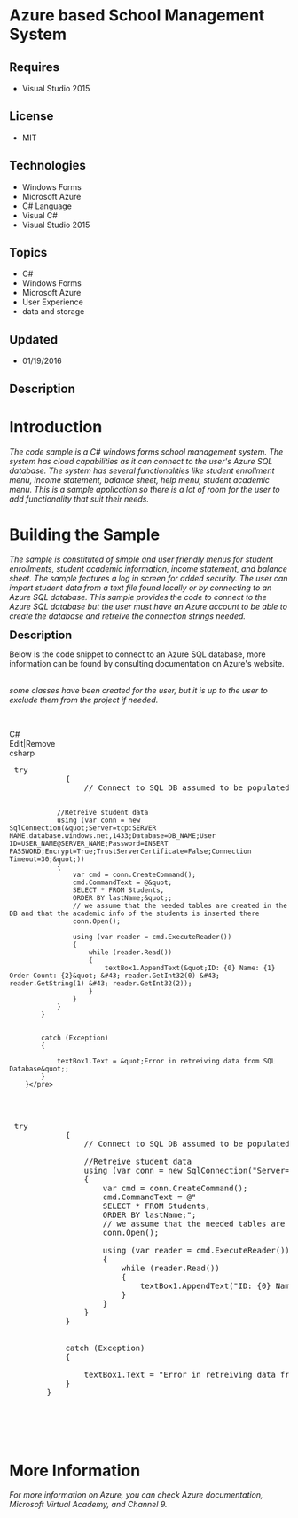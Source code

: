 # Azure based School Management System
## Requires
- Visual Studio 2015
## License
- MIT
## Technologies
- Windows Forms
- Microsoft Azure
- C# Language
- Visual C#
- Visual Studio 2015
## Topics
- C#
- Windows Forms
- Microsoft Azure
- User Experience
- data and storage
## Updated
- 01/19/2016
## Description

<h1>Introduction</h1>
<p><em>The code sample is a C# windows forms school management system. The system has cloud capabilities as it can connect to the user's Azure SQL database. The system has several functionalities like student enrollment menu, income statement, balance sheet,
 help menu, student academic menu. This is a sample application so there is a lot of room for the user to add functionality that suit their needs.<br>
</em></p>
<h1><span>Building the Sample</span></h1>
<p><em>The sample is constituted of simple and user friendly menus for student enrollments, student academic information, income statement, and balance sheet. The sample features a log in screen for added security. The user can import student data from a text
 file found locally or by connecting to an Azure SQL database. This sample provides the code to connect to the Azure SQL database but the user must have an Azure account to be able to create the database and retreive the connection strings needed.</em></p>
<p><span style="font-size:20px; font-weight:bold">Description</span></p>
<p>Below is the code snippet to connect to an Azure SQL database, more information can be found by consulting documentation on Azure's website.<br>
<em>&nbsp;</em></p>
<p><em>some classes have been created for the user, but it is up to the user to exclude them from the project if needed. &nbsp;
<br>
</em></p>
<p>&nbsp;</p>
<div class="scriptcode">
<div class="pluginEditHolder" pluginCommand="mceScriptCode">
<div class="title"><span>C#</span></div>
<div class="pluginLinkHolder"><span class="pluginEditHolderLink">Edit</span>|<span class="pluginRemoveHolderLink">Remove</span></div>
<span class="hidden">csharp</span>
<pre class="hidden"> try
            {
                // Connect to SQL DB assumed to be populated with student data
               
                //Retreive student data
                using (var conn = new SqlConnection(&quot;Server=tcp:SERVER NAME.database.windows.net,1433;Database=DB_NAME;User ID=USER_NAME@SERVER_NAME;Password=INSERT PASSWORD;Encrypt=True;TrustServerCertificate=False;Connection Timeout=30;&quot;))
                {
                    var cmd = conn.CreateCommand();
                    cmd.CommandText = @&quot;
                    SELECT * FROM Students,   
                    ORDER BY lastName;&quot;;
                    // we assume that the needed tables are created in the DB and that the academic info of the students is inserted there
                    conn.Open();

                    using (var reader = cmd.ExecuteReader())
                    {
                        while (reader.Read())
                        {
                            textBox1.AppendText(&quot;ID: {0} Name: {1} Order Count: {2}&quot; &#43; reader.GetInt32(0) &#43; reader.GetString(1) &#43; reader.GetInt32(2));
                        }
                    }
                }
            }


            catch (Exception)
            {

                textBox1.Text = &quot;Error in retreiving data from SQL Database&quot;;
            }
        }</pre>
<div class="preview">
<pre class="csharp">&nbsp;<span class="cs__keyword">try</span>&nbsp;
&nbsp;&nbsp;&nbsp;&nbsp;&nbsp;&nbsp;&nbsp;&nbsp;&nbsp;&nbsp;&nbsp;&nbsp;{&nbsp;
&nbsp;&nbsp;&nbsp;&nbsp;&nbsp;&nbsp;&nbsp;&nbsp;&nbsp;&nbsp;&nbsp;&nbsp;&nbsp;&nbsp;&nbsp;&nbsp;<span class="cs__com">//&nbsp;Connect&nbsp;to&nbsp;SQL&nbsp;DB&nbsp;assumed&nbsp;to&nbsp;be&nbsp;populated&nbsp;with&nbsp;student&nbsp;data</span>&nbsp;
&nbsp;&nbsp;&nbsp;&nbsp;&nbsp;&nbsp;&nbsp;&nbsp;&nbsp;&nbsp;&nbsp;&nbsp;&nbsp;&nbsp;&nbsp;&nbsp;
&nbsp;&nbsp;&nbsp;&nbsp;&nbsp;&nbsp;&nbsp;&nbsp;&nbsp;&nbsp;&nbsp;&nbsp;&nbsp;&nbsp;&nbsp;&nbsp;<span class="cs__com">//Retreive&nbsp;student&nbsp;data</span>&nbsp;
&nbsp;&nbsp;&nbsp;&nbsp;&nbsp;&nbsp;&nbsp;&nbsp;&nbsp;&nbsp;&nbsp;&nbsp;&nbsp;&nbsp;&nbsp;&nbsp;<span class="cs__keyword">using</span>&nbsp;(var&nbsp;conn&nbsp;=&nbsp;<span class="cs__keyword">new</span>&nbsp;SqlConnection(<span class="cs__string">&quot;Server=tcp:SERVER&nbsp;NAME.database.windows.net,1433;Database=DB_NAME;User&nbsp;ID=USER_NAME@SERVER_NAME;Password=INSERT&nbsp;PASSWORD;Encrypt=True;TrustServerCertificate=False;Connection&nbsp;Timeout=30;&quot;</span>))&nbsp;
&nbsp;&nbsp;&nbsp;&nbsp;&nbsp;&nbsp;&nbsp;&nbsp;&nbsp;&nbsp;&nbsp;&nbsp;&nbsp;&nbsp;&nbsp;&nbsp;{&nbsp;
&nbsp;&nbsp;&nbsp;&nbsp;&nbsp;&nbsp;&nbsp;&nbsp;&nbsp;&nbsp;&nbsp;&nbsp;&nbsp;&nbsp;&nbsp;&nbsp;&nbsp;&nbsp;&nbsp;&nbsp;var&nbsp;cmd&nbsp;=&nbsp;conn.CreateCommand();&nbsp;
&nbsp;&nbsp;&nbsp;&nbsp;&nbsp;&nbsp;&nbsp;&nbsp;&nbsp;&nbsp;&nbsp;&nbsp;&nbsp;&nbsp;&nbsp;&nbsp;&nbsp;&nbsp;&nbsp;&nbsp;cmd.CommandText&nbsp;=&nbsp;@&quot;&nbsp;
&nbsp;&nbsp;&nbsp;&nbsp;&nbsp;&nbsp;&nbsp;&nbsp;&nbsp;&nbsp;&nbsp;&nbsp;&nbsp;&nbsp;&nbsp;&nbsp;&nbsp;&nbsp;&nbsp;&nbsp;SELECT&nbsp;*&nbsp;FROM&nbsp;Students,&nbsp;&nbsp;&nbsp;&nbsp;
&nbsp;&nbsp;&nbsp;&nbsp;&nbsp;&nbsp;&nbsp;&nbsp;&nbsp;&nbsp;&nbsp;&nbsp;&nbsp;&nbsp;&nbsp;&nbsp;&nbsp;&nbsp;&nbsp;&nbsp;ORDER&nbsp;BY&nbsp;lastName;&quot;;&nbsp;
&nbsp;&nbsp;&nbsp;&nbsp;&nbsp;&nbsp;&nbsp;&nbsp;&nbsp;&nbsp;&nbsp;&nbsp;&nbsp;&nbsp;&nbsp;&nbsp;&nbsp;&nbsp;&nbsp;&nbsp;<span class="cs__com">//&nbsp;we&nbsp;assume&nbsp;that&nbsp;the&nbsp;needed&nbsp;tables&nbsp;are&nbsp;created&nbsp;in&nbsp;the&nbsp;DB&nbsp;and&nbsp;that&nbsp;the&nbsp;academic&nbsp;info&nbsp;of&nbsp;the&nbsp;students&nbsp;is&nbsp;inserted&nbsp;there</span>&nbsp;
&nbsp;&nbsp;&nbsp;&nbsp;&nbsp;&nbsp;&nbsp;&nbsp;&nbsp;&nbsp;&nbsp;&nbsp;&nbsp;&nbsp;&nbsp;&nbsp;&nbsp;&nbsp;&nbsp;&nbsp;conn.Open();&nbsp;
&nbsp;
&nbsp;&nbsp;&nbsp;&nbsp;&nbsp;&nbsp;&nbsp;&nbsp;&nbsp;&nbsp;&nbsp;&nbsp;&nbsp;&nbsp;&nbsp;&nbsp;&nbsp;&nbsp;&nbsp;&nbsp;<span class="cs__keyword">using</span>&nbsp;(var&nbsp;reader&nbsp;=&nbsp;cmd.ExecuteReader())&nbsp;
&nbsp;&nbsp;&nbsp;&nbsp;&nbsp;&nbsp;&nbsp;&nbsp;&nbsp;&nbsp;&nbsp;&nbsp;&nbsp;&nbsp;&nbsp;&nbsp;&nbsp;&nbsp;&nbsp;&nbsp;{&nbsp;
&nbsp;&nbsp;&nbsp;&nbsp;&nbsp;&nbsp;&nbsp;&nbsp;&nbsp;&nbsp;&nbsp;&nbsp;&nbsp;&nbsp;&nbsp;&nbsp;&nbsp;&nbsp;&nbsp;&nbsp;&nbsp;&nbsp;&nbsp;&nbsp;<span class="cs__keyword">while</span>&nbsp;(reader.Read())&nbsp;
&nbsp;&nbsp;&nbsp;&nbsp;&nbsp;&nbsp;&nbsp;&nbsp;&nbsp;&nbsp;&nbsp;&nbsp;&nbsp;&nbsp;&nbsp;&nbsp;&nbsp;&nbsp;&nbsp;&nbsp;&nbsp;&nbsp;&nbsp;&nbsp;{&nbsp;
&nbsp;&nbsp;&nbsp;&nbsp;&nbsp;&nbsp;&nbsp;&nbsp;&nbsp;&nbsp;&nbsp;&nbsp;&nbsp;&nbsp;&nbsp;&nbsp;&nbsp;&nbsp;&nbsp;&nbsp;&nbsp;&nbsp;&nbsp;&nbsp;&nbsp;&nbsp;&nbsp;&nbsp;textBox1.AppendText(<span class="cs__string">&quot;ID:&nbsp;{0}&nbsp;Name:&nbsp;{1}&nbsp;Order&nbsp;Count:&nbsp;{2}&quot;</span>&nbsp;&#43;&nbsp;reader.GetInt32(<span class="cs__number">0</span>)&nbsp;&#43;&nbsp;reader.GetString(<span class="cs__number">1</span>)&nbsp;&#43;&nbsp;reader.GetInt32(<span class="cs__number">2</span>));&nbsp;
&nbsp;&nbsp;&nbsp;&nbsp;&nbsp;&nbsp;&nbsp;&nbsp;&nbsp;&nbsp;&nbsp;&nbsp;&nbsp;&nbsp;&nbsp;&nbsp;&nbsp;&nbsp;&nbsp;&nbsp;&nbsp;&nbsp;&nbsp;&nbsp;}&nbsp;
&nbsp;&nbsp;&nbsp;&nbsp;&nbsp;&nbsp;&nbsp;&nbsp;&nbsp;&nbsp;&nbsp;&nbsp;&nbsp;&nbsp;&nbsp;&nbsp;&nbsp;&nbsp;&nbsp;&nbsp;}&nbsp;
&nbsp;&nbsp;&nbsp;&nbsp;&nbsp;&nbsp;&nbsp;&nbsp;&nbsp;&nbsp;&nbsp;&nbsp;&nbsp;&nbsp;&nbsp;&nbsp;}&nbsp;
&nbsp;&nbsp;&nbsp;&nbsp;&nbsp;&nbsp;&nbsp;&nbsp;&nbsp;&nbsp;&nbsp;&nbsp;}&nbsp;
&nbsp;
&nbsp;
&nbsp;&nbsp;&nbsp;&nbsp;&nbsp;&nbsp;&nbsp;&nbsp;&nbsp;&nbsp;&nbsp;&nbsp;<span class="cs__keyword">catch</span>&nbsp;(Exception)&nbsp;
&nbsp;&nbsp;&nbsp;&nbsp;&nbsp;&nbsp;&nbsp;&nbsp;&nbsp;&nbsp;&nbsp;&nbsp;{&nbsp;
&nbsp;
&nbsp;&nbsp;&nbsp;&nbsp;&nbsp;&nbsp;&nbsp;&nbsp;&nbsp;&nbsp;&nbsp;&nbsp;&nbsp;&nbsp;&nbsp;&nbsp;textBox1.Text&nbsp;=&nbsp;<span class="cs__string">&quot;Error&nbsp;in&nbsp;retreiving&nbsp;data&nbsp;from&nbsp;SQL&nbsp;Database&quot;</span>;&nbsp;
&nbsp;&nbsp;&nbsp;&nbsp;&nbsp;&nbsp;&nbsp;&nbsp;&nbsp;&nbsp;&nbsp;&nbsp;}&nbsp;
&nbsp;&nbsp;&nbsp;&nbsp;&nbsp;&nbsp;&nbsp;&nbsp;}</pre>
</div>
</div>
</div>
<p>&nbsp;</p>
<h1>More Information</h1>
<p><em>For more information on Azure, you can check Azure documentation, Microsoft Virtual Academy, and Channel 9.<br>
</em></p>
